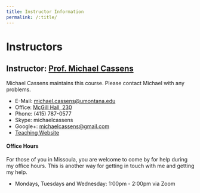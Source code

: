 ```yaml
---
title: Instructor Information
permalink: /:title/
---
```


# Instructors

## Instructor: [Prof. Michael Cassens](https://michaelcassens.github.io/teaching)

Michael Cassens maintains this course. Please contact Michael with any problems.

- E-Mail: [michael.cassens@umontana.edu](mailto:michael.cassens@umontana.edu?subject=441%20Question)
- Office: [McGill Hall, 230](https://www.google.com/maps/place/McGill+Hall,+32+Campus+Dr,+Missoula,+MT+59812/@46.8619179,-113.9857145,16.91z/data=!3m1!5s0x535dcc33c1f50273:0xb43516d74c13fb70!4m5!3m4!1s0x535dcc33c3d4cbd5:0xd77cd4f46bdf5b89!8m2!3d46.8624266!4d-113.9836088)
- Phone: (415) 787-0577
- Skype: michaelcassens
- Google+: michaelcassens@gmail.com
- [Teaching Website](https://michaelcassens.github.io/teaching)



#### Office Hours

For those of you in Missoula, you are welcome to come by for help during my office hours. This is another way for getting in touch with me and getting my help.

- Mondays, Tuesdays and Wednesday:    1:00pm - 2:00pm via Zoom

